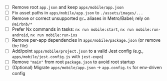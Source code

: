 - [ ] Remove root `app.json` and keep `apps/mobile/app.json`
- [ ] Fix asset paths in `apps/mobile/app.json` to `./assets/images/...`
- [ ] Remove or correct unsupported `@/…` aliases in Metro/Babel; rely on `@airbnb/*`
- [ ] Prefer Nx commands in tasks: `nx run mobile:start`, `nx run mobile:run-android`,
      `nx run mobile:run-ios`
- [ ] Remove per-app dependencies in `apps/mobile/package.json` (or remove the file)
- [ ] Add/point `apps/mobile/project.json` to a valid Jest config (e.g.,
      `apps/mobile/jest.config.js` with `jest-expo`)
- [ ] Remove `"main"` from root `package.json` to avoid root startup
- [ ] (Optional) Migrate `apps/mobile/app.json` → `app.config.ts` for env-driven config
